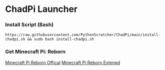 # ChadPi Launcher
### Install Script (Bash)
```https://raw.githubusercontent.com/PythonScratcher/ChadPi/main/install-chadpi.sh && sudo bash install-chadpi.sh```
### Get Minecraft Pi: Reborn
[Minecraft Pi Reborn Offical](https://jenkins.thebrokenrail.com/job/minecraft-pi-reborn/job/master/)
[Minecraft Pi Reborn Extened](https://github.com/NoozSBC/mcpi-reborn-extended/releases/latest)
